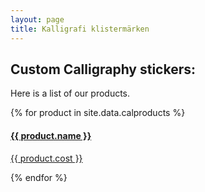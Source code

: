 ```yaml
---
layout: page
title: Kalligrafi klistermärken
---
```


## Custom Calligraphy stickers:

Here is a list of our products.


<div>
{% for product in site.data.calproducts %}
    <div class="col-md col-sm-11 portfolio-item effect1">
        <a href="#r{{ forloop.index }}" class="portfolio-link" data-toggle="modal">
            <img src="{{ product.img }}" class="img-fluid grid-img" alt="">
            <div class="portfolio-caption">
                <h4>{{ product.name }}</h4>
                <p class="text-muted">{{ product.cost }}</p>
           </div>
        </a>                  
    </div>
{% endfor %}
</div>